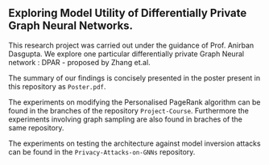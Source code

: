 ## Exploring Model Utility of Differentially Private Graph Neural Networks.

This research project was carried out under the guidance of Prof. Anirban Dasgupta. We explore one particular differentially private Graph Neural network : DPAR - proposed by Zhang et.al.

The summary of our findings is concisely presented in the poster present in this repository as `Poster.pdf`.

The experiments on modifying the Personalised PageRank algorithm can be found in the branches of the repository `Project-Course`. Furthermore the experiments involving graph sampling are also found in braches of the same repository.

The experiments on testing the architecture against model inversion attacks can be found in the `Privacy-Attacks-on-GNNs` repository.